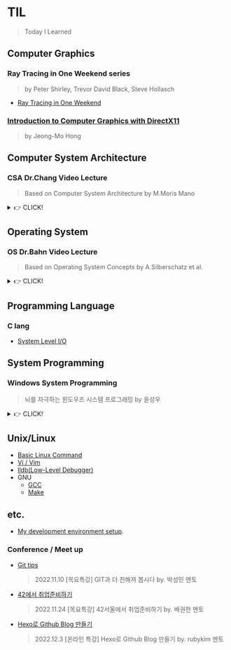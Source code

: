 # TIL
> Today I Learned

## Computer Graphics

### Ray Tracing in One Weekend series
> by Peter Shirley, Trevor David Black, Steve Hollasch
- [Ray Tracing in One Weekend](./Graphics/RT_in_one_weekend)

### [Introduction to Computer Graphics with DirectX11](./Graphics/Introduction_to_CG_with_DX11/README)
> by Jeong-Mo Hong

## Computer System Architecture

### CSA Dr.Chang Video Lecture
> Based on Computer System Architecture by M.Moris Mano

<details>
<summary>👉 CLICK!</summary>

1. [Chapter1 Digital Logit Circuits](./CSA/video_lecture/CSA_Dr_Chang_chapter1.md)
1. [Chapter2 Digital Components](./CSA/video_lecture/CSA_Dr_Chang_chapter2.md)
1. [Chapter3 Data Representation](./CSA/video_lecture/CSA_Dr_Chang_chapter3.md)
1. [Chapter4 Register Transfer and Microoperations](./CSA/video_lecture/CSA_Dr_Chang_chapter4.md)
1. [Chapter5 Basic Computer Organization and Design](./CSA/video_lecture/CSA_Dr_Chang_chapter5.md)
1. [Chapter6 Programming the Basic Computer](./CSA/video_lecture/CSA_Dr_Chang_chapter6.md)
1. [Chapter8 Central Processing Unit](./CSA/video_lecture/CSA_Dr_Chang_chapter8.md)

</details>

## Operating System

### OS Dr.Bahn Video Lecture
> Based on Operating System Concepts by A.Silberschatz et al.

<details>
<summary>👉 CLICK!</summary>

1. [Chapter1 Introduction to Operating Systems](./OS/video_lecture/OS_Dr_Bahn_Chapter1.md)
1. [Chapter2 System Structure & Program Execution](./OS/video_lecture/OS_Dr_Bahn_Chapter2.md)
1. [Chapter3 Process](./OS/video_lecture/OS_Dr_Bahn_Chapter3.md)
1. [Chapter4 ](./OS/video_lecture/OS_Dr_Bahn_Chapter4.md)
1. [Chapter5 ](./OS/video_lecture/OS_Dr_Bahn_Chapter5.md)
1. [Chapter6 ](./OS/video_lecture/OS_Dr_Bahn_Chapter6.md)
1. [Chapter7 ](./OS/video_lecture/OS_Dr_Bahn_Chapter7.md)
1. [Chapter8 ](./OS/video_lecture/OS_Dr_Bahn_Chapter8.md)
1. [Chapter9 ](./OS/video_lecture/OS_Dr_Bahn_Chapter9.md)
1. [Chapter10 ](./OS/video_lecture/OS_Dr_Bahn_Chapter10.md)
1. [Chapter11 ](./OS/video_lecture/OS_Dr_Bahn_Chapter11.md)

</details>

## Programming Language

### C lang
- [System Level I/O](./C/system_level_I\O.md)

## System Programming

### Windows System Programming
> 뇌를 자극하는 윈도우즈 시스템 프로그래밍 by 윤성우

<details>
<summary>👉 CLICK!</summary>

1. [Chapter1 컴퓨터 구조에 대한 첫 번째 이야기](./WindowsSP/System_programming_chapter1.md)
1. [Chapter2 아스키코드 vs 유니코드](./WindowsSP/System_programming_chapter2.md)
1. [Chapter3 64비트 기반 프로그래밍](./WindowsSP/System_programming_chapter3.md)
1. [Chapter4 컴퓨터 구조에 대한 두 번째 이야기](./WindowsSP/System_programming_chapter4.md)
1. [Chapter5 프로세스의 생성과 소멸](./WindowsSP/System_programming_chapter5.md)
1. [Chapter6 커널 오브젝트와 오브젝트 핸들](./WindowsSP/System_programming_chapter6.md)
1. [Chapter7 프로세스간 통신(IPC) 1](./WindowsSP/System_programming_chapter7.md)
1. [Chapter8 프로세스간 통신(IPC) 2](./WindowsSP/System_programming_chapter8.md)
1. [Chapter9 ](./WindowsSP/System_programming_chapter9.md)
1. [Chapter10 ](./WindowsSP/System_programming_chapter10.md)
1. [Chapter11 ](./WindowsSP/System_programming_chapter11.md)
1. [Chapter12 ](./WindowsSP/System_programming_chapter12.md)
1. [Chapter13 ](./WindowsSP/System_programming_chapter13.md)
1. [Chapter14 ](./WindowsSP/System_programming_chapter14.md)
1. [Chapter15 ](./WindowsSP/System_programming_chapter15.md)
1. [Chapter16 ](./WindowsSP/System_programming_chapter16.md)
1. [Chapter17 ](./WindowsSP/System_programming_chapter17.md)
1. [Chapter18 ](./WindowsSP/System_programming_chapter18.md)
1. [Chapter19 ](./WindowsSP/System_programming_chapter19.md)
1. [Chapter20 ](./WindowsSP/System_programming_chapter20.md)
1. [Chapter21 ](./WindowsSP/System_programming_chapter21.md)

</details>

## Unix/Linux
- [Basic Linux Command](./Unix/command.md)
- [Vi / Vim](./Unix/vim/vim.md)
- [lldb(Low-Level Debugger)](./Unix/lldb.md)
- GNU
	- [GCC](./Unix/GNU/GCC.md)
	- [Make](./Unix/GNU/make.md)

## etc.
- [My development environment setup](./etc/dev_env_setup.md).

### Conference / Meet up
- [Git tips](./etc/git_tips.md)
  > 2022.11.10 [목요특강] GIT과 더 친해져 봅시다 by. 박성민 멘토
  
- [42에서 취업준비하기](./etc/survive_in_42.md)
  > 2022.11.24 [목요특강] 42서울에서 취업준비하기 by. 배권한 멘토
  
- [Hexo로 Github Blog 만들기](./etc/hexo_github_blog.md)
  > 2022.12.3 [온라인 특강] Hexo로 Github Blog 만들기 by. rubykim 멘토
